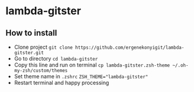 # lambda-gitster

## How to install

- Clone project `git clone https://github.com/ergenekonyigit/lambda-gitster.git`
- Go to directory `cd lambda-gitster`
- Copy this line and run on terminal `cp lambda-gitster.zsh-theme ~/.oh-my-zsh/custom/themes`
- Set theme name in `.zshrc` `ZSH_THEME="lambda-gitster"`
- Restart terminal and happy processing
